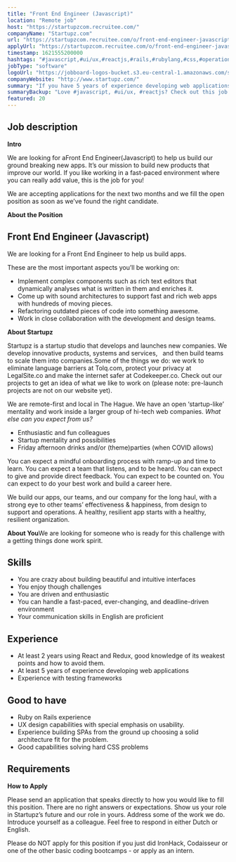 ```yaml
---
title: "Front End Engineer (Javascript)"
location: "Remote job"
host: "https://startupzcom.recruitee.com/"
companyName: "Startupz.com"
url: "https://startupzcom.recruitee.com/o/front-end-engineer-javascript-6"
applyUrl: "https://startupzcom.recruitee.com/o/front-end-engineer-javascript-6/c/new"
timestamp: 1621555200000
hashtags: "#javascript,#ui/ux,#reactjs,#rails,#rubylang,#css,#operations,#English,#Dutch"
jobType: "software"
logoUrl: "https://jobboard-logos-bucket.s3.eu-central-1.amazonaws.com/startupz-com"
companyWebsite: "http://www.startupz.com/"
summary: "If you have 5 years of experience developing web applications, Startupz.com has a job opening for a front end engineer"
summaryBackup: "Love #javascript, #ui/ux, #reactjs? Check out this job post!"
featured: 20
---
```


## Job description

**Intro**

We are looking for aFront End Engineer(Javascript) to help us build our ground breaking new apps. It’s our mission to build new products that improve our world. If you like working in a fast-paced environment where you can really add value, this is the job for you!

We are accepting applications for the next two months and we fill the open position as soon as we’ve found the right candidate.

**About the Position**

## Front End Engineer (Javascript)

We are looking for a Front End Engineer to help us build apps.

These are the most important aspects you’ll be working on:

*   Implement complex components such as rich text editors that dynamically analyses what is written in them and enriches it.
*   Come up with sound architectures to support fast and rich web apps with hundreds of moving pieces.
*   Refactoring outdated pieces of code into something awesome.
*   Work in close collaboration with the development and design teams.

**About Startupz**

Startupz is a startup studio that develops and launches new companies. We develop innovative products, systems and services,   and then build teams to scale them into companies.Some of the things we do: we work to eliminate language barriers at Tolq.com, protect your privacy at LegalSite.co and make the internet safer at Codekeeper.co. Check out our projects to get an idea of what we like to work on (please note: pre-launch projects are not on our website yet).

We are remote-first and local in The Hague. We have an open ‘startup-like’ mentality and work inside a larger group of hi-tech web companies. _What else can you expect from us?_

*   Enthusiastic and fun colleagues
*   Startup mentality and possibilities
*   Friday afternoon drinks and/or (theme)parties (when COVID allows)

You can expect a mindful onboarding process with ramp-up and time to learn. You can expect a team that listens, and to be heard. You can expect to give and provide direct feedback. You can expect to be counted on. You can expect to do your best work and build a career here.

We build our apps, our teams, and our company for the long haul, with a strong eye to other teams’ effectiveness & happiness, from design to support and operations. A healthy, resilient app starts with a healthy, resilient organization.

**About You**We are looking for someone who is ready for this challenge with a getting things done work spirit.

## Skills

*   You are crazy about building beautiful and intuitive interfaces
*   You enjoy though challenges
*   You are driven and enthusiastic
*   You can handle a fast-paced, ever-changing, and deadline-driven environment
*   Your communication skills in English are proficient

## Experience

*   At least 2 years using React and Redux, good knowledge of its weakest points and how to avoid them.
*   At least 5 years of experience developing web applications
*   Experience with testing frameworks

## Good to have

*   Ruby on Rails experience
*   UX design capabilities with special emphasis on usability.
*   Experience building SPAs from the ground up choosing a solid architecture fit for the problem.
*   Good capabilities solving hard CSS problems

## Requirements

**How to Apply**

Please send an application that speaks directly to how you would like to fill this position. There are no right answers or expectations. Show us your role in Startupz’s future and our role in yours. Address some of the work we do. Introduce yourself as a colleague. Feel free to respond in either Dutch or English.

Please do NOT apply for this position if you just did IronHack, Codaisseur or one of the other basic coding bootcamps - or apply as an intern.
